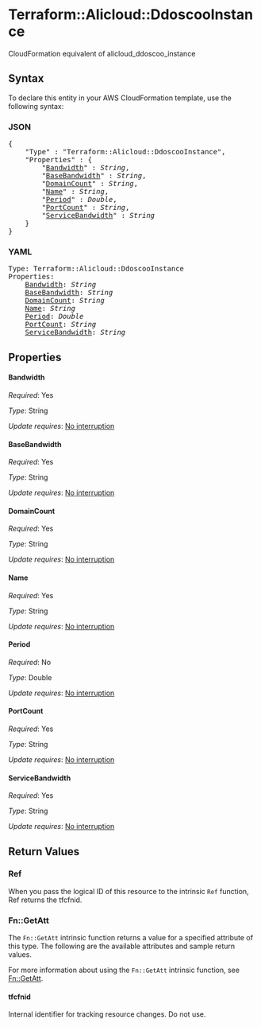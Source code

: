 # Terraform::Alicloud::DdoscooInstance

CloudFormation equivalent of alicloud_ddoscoo_instance

## Syntax

To declare this entity in your AWS CloudFormation template, use the following syntax:

### JSON

<pre>
{
    "Type" : "Terraform::Alicloud::DdoscooInstance",
    "Properties" : {
        "<a href="#bandwidth" title="Bandwidth">Bandwidth</a>" : <i>String</i>,
        "<a href="#basebandwidth" title="BaseBandwidth">BaseBandwidth</a>" : <i>String</i>,
        "<a href="#domaincount" title="DomainCount">DomainCount</a>" : <i>String</i>,
        "<a href="#name" title="Name">Name</a>" : <i>String</i>,
        "<a href="#period" title="Period">Period</a>" : <i>Double</i>,
        "<a href="#portcount" title="PortCount">PortCount</a>" : <i>String</i>,
        "<a href="#servicebandwidth" title="ServiceBandwidth">ServiceBandwidth</a>" : <i>String</i>
    }
}
</pre>

### YAML

<pre>
Type: Terraform::Alicloud::DdoscooInstance
Properties:
    <a href="#bandwidth" title="Bandwidth">Bandwidth</a>: <i>String</i>
    <a href="#basebandwidth" title="BaseBandwidth">BaseBandwidth</a>: <i>String</i>
    <a href="#domaincount" title="DomainCount">DomainCount</a>: <i>String</i>
    <a href="#name" title="Name">Name</a>: <i>String</i>
    <a href="#period" title="Period">Period</a>: <i>Double</i>
    <a href="#portcount" title="PortCount">PortCount</a>: <i>String</i>
    <a href="#servicebandwidth" title="ServiceBandwidth">ServiceBandwidth</a>: <i>String</i>
</pre>

## Properties

#### Bandwidth

_Required_: Yes

_Type_: String

_Update requires_: [No interruption](https://docs.aws.amazon.com/AWSCloudFormation/latest/UserGuide/using-cfn-updating-stacks-update-behaviors.html#update-no-interrupt)

#### BaseBandwidth

_Required_: Yes

_Type_: String

_Update requires_: [No interruption](https://docs.aws.amazon.com/AWSCloudFormation/latest/UserGuide/using-cfn-updating-stacks-update-behaviors.html#update-no-interrupt)

#### DomainCount

_Required_: Yes

_Type_: String

_Update requires_: [No interruption](https://docs.aws.amazon.com/AWSCloudFormation/latest/UserGuide/using-cfn-updating-stacks-update-behaviors.html#update-no-interrupt)

#### Name

_Required_: Yes

_Type_: String

_Update requires_: [No interruption](https://docs.aws.amazon.com/AWSCloudFormation/latest/UserGuide/using-cfn-updating-stacks-update-behaviors.html#update-no-interrupt)

#### Period

_Required_: No

_Type_: Double

_Update requires_: [No interruption](https://docs.aws.amazon.com/AWSCloudFormation/latest/UserGuide/using-cfn-updating-stacks-update-behaviors.html#update-no-interrupt)

#### PortCount

_Required_: Yes

_Type_: String

_Update requires_: [No interruption](https://docs.aws.amazon.com/AWSCloudFormation/latest/UserGuide/using-cfn-updating-stacks-update-behaviors.html#update-no-interrupt)

#### ServiceBandwidth

_Required_: Yes

_Type_: String

_Update requires_: [No interruption](https://docs.aws.amazon.com/AWSCloudFormation/latest/UserGuide/using-cfn-updating-stacks-update-behaviors.html#update-no-interrupt)

## Return Values

### Ref

When you pass the logical ID of this resource to the intrinsic `Ref` function, Ref returns the tfcfnid.

### Fn::GetAtt

The `Fn::GetAtt` intrinsic function returns a value for a specified attribute of this type. The following are the available attributes and sample return values.

For more information about using the `Fn::GetAtt` intrinsic function, see [Fn::GetAtt](https://docs.aws.amazon.com/AWSCloudFormation/latest/UserGuide/intrinsic-function-reference-getatt.html).

#### tfcfnid

Internal identifier for tracking resource changes. Do not use.

